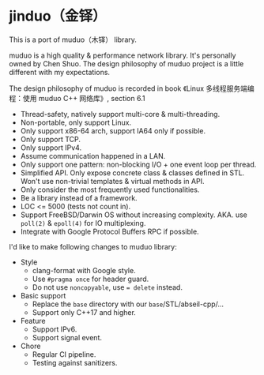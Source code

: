 # jinduo（金铎）

This is a port of muduo（木铎） library.

muduo is a high quality & performance network library. It's personally owned by Chen Shuo. The design philosophy of muduo project is a little different with my expectations.

The design philosophy of muduo is recorded in book 《Linux 多线程服务端编程：使用 muduo C++ 网络库》, section 6.1

* Thread-safety, natively support multi-core & multi-threading.
* Non-portable, only support Linux.
* Only support x86-64 arch, support IA64 only if possible.
* Only support TCP.
* Only support IPv4.
* Assume communication happened in a LAN.
* Only support one pattern: non-blocking I/O + one event loop per thread.
* Simplified API. Only expose concrete class & classes defined in STL. Won't use non-trivial templates & virtual methods in API.
* Only consider the most frequently used functionalities.
* Be a library instead of a framework.
* LOC <= 5000 (tests not count in).
* Support FreeBSD/Darwin OS without increasing complexity. AKA. use `poll(2)` & `epoll(4)` for IO multiplexing.
* Integrate with Google Protocol Buffers RPC if possible.

I'd like to make following changes to muduo library:

* Style
    * clang-format with Google style.
    * Use `#pragma once` for header guard.
    * Do not use `noncopyable`, use `= delete` instead.
* Basic support
    * Replace the `base` directory with our `base`/STL/abseil-cpp/...
    * Support only C++17 and higher.
* Feature
    * Support IPv6.
    * Support signal event.
* Chore
    * Regular CI pipeline.
    * Testing against sanitizers.
